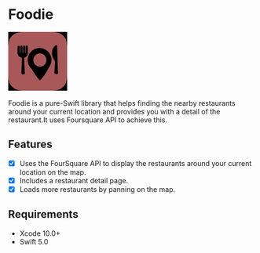 # Foodie

![Screenshot](Foodie.png)


Foodie is a pure-Swift library that helps finding the nearby restaurants around your current location and provides you with a detail of the restaurant.It uses Foursquare API to achieve this.

## Features
- [x] Uses the FourSquare API to display the restaurants around your current location on the
  map.
- [x] Includes a restaurant detail page.
- [x] Loads more restaurants by panning on the map.

## Requirements

- Xcode 10.0+
- Swift 5.0
